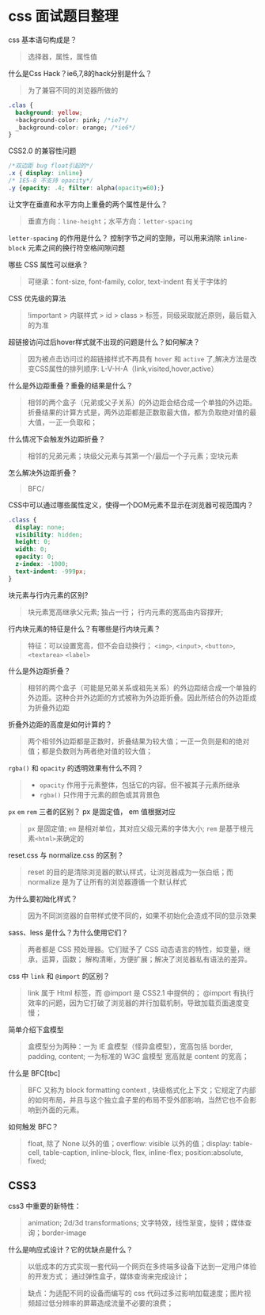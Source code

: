 # css 面试题目整理

css 基本语句构成是？

> 选择器，属性，属性值

什么是Css Hack？ie6,7,8的hack分别是什么？

> 为了兼容不同的浏览器所做的

```css
.clas {
  background: yellow;
  +background-color: pink; /*ie7*/
  _background-color: orange; /*ie6*/
}
```

CSS2.0 的兼容性问题
```css
/*双边距 bug float引起的*/
.x { display: inline}
/* IE5-8 不支持 opacity*/
.y {opacity: .4; filter: alpha(opacity=60);}
```

让文字在垂直和水平方向上重叠的两个属性是什么？
> 垂直方向：`line-height`；水平方向：`letter-spacing`

`letter-spacing` 的作用是什么？
控制字节之间的空隙，可以用来消除 `inline-block` 元素之间的换行符空格间隙问题


哪些 CSS 属性可以继承？

> 可继承：font-size, font-family, color, text-indent 有关于字体的

CSS 优先级的算法

> !important > 内联样式 > id > class > 标签，同级采取就近原则，最后载入的为准

超链接访问过后hover样式就不出现的问题是什么？如何解决？

> 因为被点击访问过的超链接样式不再具有 `hover` 和 `active` 了,解决方法是改变CSS属性的排列顺序: L-V-H-A（link,visited,hover,active）

什么是外边距重叠？重叠的结果是什么？

> 相邻的两个盒子（兄弟或父子关系）的外边距会结合成一个单独的外边距。折叠结果的计算方式是，两外边距都是正数取最大值，都为负取绝对值的最大值，一正一负取和；

什么情况下会触发外边距折叠？

> 相邻的兄弟元素；块级父元素与其第一个/最后一个子元素；空块元素

怎么解决外边距折叠？

> BFC/

CSS中可以通过哪些属性定义，使得一个DOM元素不显示在浏览器可视范围内？

```css
.class {
  display: none;
  visibility: hidden;
  height: 0;
  width: 0;
  opacity: 0;
  z-index: -1000;
  text-indent: -999px;
}
```

块元素与行内元素的区别?

> 块元素宽高继承父元素; 独占一行； 行内元素的宽高由内容撑开;

行内块元素的特征是什么？有哪些是行内块元素？

> 特征：可以设置宽高，但不会自动换行； `<img>`, `<input>`, `<button>`, `<textarea>` `<label>`

什么是外边距折叠？

> 相邻的两个盒子（可能是兄弟关系或祖先关系）的外边距结合成一个单独的外边距。这种合并外边距的方式被称为外边距折叠。因此所结合的外边距成为折叠外边距

折叠外边距的高度是如何计算的？

> 两个相邻外边距都是正数时，折叠结果为较大值；一正一负则是和的绝对值；都是负数则为两者绝对值的较大值；

`rgba()` 和 `opacity` 的透明效果有什么不同？

> - `opacity` 作用于元素整体，包括它的内容。但不被其子元素所继承
> - `rgba()` 只作用于元素的颜色或其背景色

`px` `em` `rem` 三者的区别？ px 是固定值， em 值根据对应

> `px` 是固定值; `em` 是相对单位，其对应父级元素的字体大小; `rem` 是基于根元素`<html>`来确定的

reset.css 与 normalize.css 的区别？

> reset 的目的是清除浏览器的默认样式，让浏览器成为一张白纸；而 normalize 是为了让所有的浏览器遵循一个默认样式

为什么要初始化样式？

> 因为不同浏览器的自带样式使不同的，如果不初始化会造成不同的显示效果

sass、less 是什么？为什么使用它们？

> 两者都是 CSS 预处理器。它们赋予了 CSS 动态语言的特性，如变量，继承，运算，函数； 解构清晰，方便扩展；解决了浏览器私有语法的差异。

css 中 `link` 和 `@import` 的区别？

> link 属于 Html 标签，而 @import 是 CSS2.1 中提供的； @import 有执行效率的问题，因为它打破了浏览器的并行加载机制，导致加载页面速度变慢；

简单介绍下盒模型

> 盒模型分为两种：一为 IE 盒模型（怪异盒模型），宽高包括 border, padding, content; 一为标准的 W3C 盒模型 宽高就是 content 的宽高；

什么是 BFC[tbc]

> BFC 又称为 block formatting context , 块级格式化上下文；它规定了内部的如何布局，并且与这个独立盒子里的布局不受外部影响，当然它也不会影响到外面的元素。

如何触发 BFC？

> float, 除了 None 以外的值；overflow: visible 以外的值；display: table-cell, table-caption, inline-block, flex, inline-flex; position:absolute, fixed;

## CSS3

css3 中重要的新特性：

> animation; 2d/3d transformations; 文字特效，线性渐变，旋转；媒体查询；border-image

什么是响应式设计？它的优缺点是什么？

> 以低成本的方式实现一套代码一个网页在多终端多设备下达到一定用户体验的开发方式； 通过弹性盒子，媒体查询来完成设计；

> 缺点：为适配不同的设备而编写的 css 代码过多过影响加载速度；图片视频超过低分辨率的屏幕造成流量不必要的浪费；
